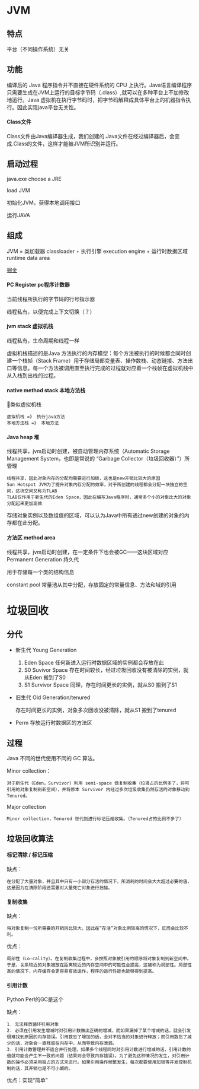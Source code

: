 
# JVM
## 特点
平台（不同操作系统）无关
## 功能
编译后的 Java 程序指令并不直接在硬件系统的 CPU 上执行。Java语言编译程序只需要生成在JVM上运行的目标字节码（.class）,就可以在多种平台上不加修改地运行。Java 虚拟机在执行字节码时，把字节码解释成具体平台上的机器指令执行。因此实现java平台无关性。

#### Class文件
Class文件由Java编译器生成，我们创建的.Java文件在经过编译器后，会变成.Class的文件，这样才能被JVM所识别并运行。

## 启动过程
java.exe choose a JRE

load JVM

初始化JVM，获得本地调用接口

运行JAVA

## 组成
JVM = 类加载器 classloader + 执行引擎 execution engine + 运行时数据区域 runtime data area

[掘金](https://segmentfault.com/a/1190000002579346)

#### PC Register pc程序计数器
当前线程所执行的字节码的行号指示器

线程私有，以便完成上下文切换（？）

#### jvm stack 虚拟机栈
线程私有，生命周期和线程一样

虚拟机栈描述的是Java 方法执行的内存模型：每个方法被执行的时候都会同时创建一个栈帧（Stack Frame）用于存储局部变量表、操作数栈、动态链接、方法出口等信息。每一个方法被调用直至执行完成的过程就对应着一个栈帧在虚拟机栈中从入栈到出栈的过程。

#### native method stack 本地方法栈
类似虚拟机栈

    虚拟机栈 =》 执行java方法
    本地方法栈 =》 本地方法

#### Java heap 堆
线程共享，jvm启动时创建，被自动管理内存系统（Automatic Storage Management System，也即是常说的 “Garbage Collector（垃圾回收器）”）所管理

    线程共享，因此对象内存的分配均需要进行加锁，这也是new开销比较大的原因
    Sun Hotspot JVM为了提升对象内存分配的效率，对于所创建的线程都会分配一块独立的空间，这块空间又称为TLAB
    TLAB仅作用于新生代的Eden Space，因此在编写Java程序时，通常多个小的对象比大的对象分配起来更加高效
存储对象实例以及数组值的区域，可以认为Java中所有通过new创建的对象的内存都在此分配。

#### 方法区 method area
线程共享，jvm启动时创建，在一定条件下也会被GC——这块区域对应Permanent Generation 持久代

用于存储每一个类的结构信息

constant pool 常量池从其中分配，存放固定的常量信息、方法和域的引用

# 垃圾回收
## 分代
* 新生代 Young Generation

    1. Eden Space 任何新进入运行时数据区域的实例都会存放在此
    2. S0 Suvivor Space 存在时间较长，经过垃圾回收没有被清除的实例，就从Eden 搬到了S0
    3. S1 Survivor Space 同理，存在时间更长的实例，就从S0 搬到了S1

* 旧生代 Old Generation/tenured
        
    存在时间更长的实例，对象多次回收没被清除，就从S1 搬到了tenured
* Perm 存放运行时数据区的方法区
## 过程
Java 不同的世代使用不同的 GC 算法。

Minor collection：

    对于新生代（Eden，Survivor）利用 semi-space 做复制收集（垃圾占的比例多了，将可引用的对象复制到新空间），并将原本 Survivor 内经过多次垃圾收集仍然存活的对象移动到 Tenured。

Major collection 
    
    Minor collection，Tenured 世代则进行标记压缩收集。（Tenured占的比例不多了）

## 垃圾回收算法
#### 标记清除 / 标记压缩

缺点：
    
    在分配了大量对象，并且其中只有一小部分存活的情况下，所消耗的时间会大大超过必要的值，这是因为在清除阶段还需要对大量死亡对象进行扫描。

#### 复制收集
缺点：
    
    将对象复制一份所需要的开销则比较大，因此在“存活”对象比例较高的情况下，反而会比较不利。

优点：

    局部性（Lo-cality）。在复制收集过程中，会按照对象被引用的顺序将对象复制到新空间中。于是，关系较近的对象被放在距离较近的内存空间中的可能性会提高，这被称为局部性。局部性高的情况下，内存缓存会更容易有效运作，程序的运行性能也能够得到提高。

#### 引用计数
Python Perl的GC是这个

缺点：
    
    1. 无法释放循环引用对象
    2. 必须在引用发生增减时对引用计数做出正确的增减，而如果漏掉了某个增减的话，就会引发很难找到原因的内存错误。引用数忘了增加的话，会对不恰当的对象进行释放；而引用数忘了减少的话，对象会一直残留在内存中，从而导致内存泄漏。
    3. 引用计数管理并不适合并行处理。如果多个线程同时对引用计数进行增减的话，引用计数的值就可能会产生不一致的问题（结果则会导致内存错误）。为了避免这种情况的发生，对引用计数的操作必须采用独占的方式来进行。如果引用操作频繁发生，每次都要使用加锁等并发控制机制的话，其开销也是不可小觑的。

优点：实现“简单”